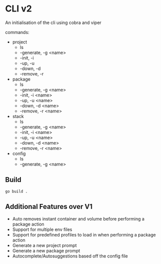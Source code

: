 # CLI v2

An initialisation of the cli using cobra and viper

commands:
- project
  - ls
  - -generate, -g \<name>
  - -init, -i
  - -up, -u
  - -down, -d
  - -remove, -r
- package
  - ls
  - -generate, -g \<name>
  - -init, -i \<name>
  - -up, -u \<name>
  - -down, -d \<name>
  - -remove, -r \<name>
- stack
  - ls
  - -generate, -g \<name>
  - -init, -i \<name>
  - -up, -u \<name>
  - -down, -d \<name>
  - -remove, -r \<name>
- config
  - ls
  - -generate, -g \<name>

## Build
`go build .`

## Additional Features over V1
- Auto removes instant container and volume before performing a package action
- Support for multiple env files
- Support for predefined profiles to load in when performing a package action
- Generate a new project prompt
- Generate a new package prompt
- Autocomplete/Autosuggestions based off the config file
